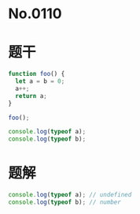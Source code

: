 # No.0110

# 题干

```js
function foo() {
  let a = b = 0;
  a++;
  return a; 
}

foo();

console.log(typeof a);
console.log(typeof b);
```

# 题解

```js
console.log(typeof a); // undefined
console.log(typeof b); // number
```